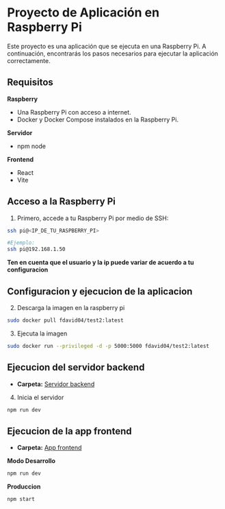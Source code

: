 # Proyecto de Aplicación en Raspberry Pi

Este proyecto es una aplicación que se ejecuta en una Raspberry Pi. A continuación, encontrarás los pasos necesarios para ejecutar la aplicación correctamente.

## Requisitos

**Raspberry**
- Una Raspberry Pi con acceso a internet.
- Docker y Docker Compose instalados en la Raspberry Pi.

**Servidor**
- npm node

**Frontend**
- React
- Vite

## Acceso a la Raspberry Pi

1. Primero, accede a tu Raspberry Pi por medio de SSH:

```bash
ssh pi@<IP_DE_TU_RASPBERRY_PI>

#Ejemplo:
ssh pi@192.168.1.50

```

**Ten en cuenta que el usuario y la ip puede variar de acuerdo a tu configuracion**

## Configuracion y ejecucion de la aplicacion

2. Descarga la imagen en la raspberry pi
```bash
sudo docker pull fdavid04/test2:latest
```
3. Ejecuta la imagen

```bash
sudo docker run --privileged -d -p 5000:5000 fdavid04/test2:latest
```
## Ejecucion del servidor backend
- **Carpeta:**  [Servidor backend](server)

4. Inicia el servidor
```bash
npm run dev
```

## Ejecucion de la app frontend
- **Carpeta:**  [App frontend](frontend/mi-app-react/)

**Modo Desarrollo**
```bash
npm run dev
```
**Produccion**
```bash
npm start
```








